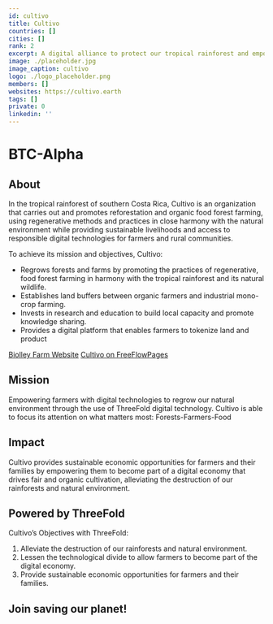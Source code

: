 ```yaml
---
id: cultivo
title: Cultivo
countries: []
cities: []
rank: 2
excerpt: A digital alliance to protect our tropical rainforest and empower its inhabitants.
image: ./placeholder.jpg
image_caption: cultivo
logo: ./logo_placeholder.png
members: []
websites: https://cultivo.earth
tags: []
private: 0
linkedin: ''
---
```


# BTC-Alpha

## About

In the tropical rainforest of southern Costa Rica, Cultivo is an organization that carries out and promotes reforestation and organic food forest farming, using regenerative methods and practices in close harmony with the natural environment while providing sustainable livelihoods and access to responsible digital technologies for farmers and rural communities.

To achieve its mission and objectives, Cultivo:
- Regrows forests and farms by promoting the practices of regenerative, food forest farming in harmony with the tropical rainforest and its natural wildlife.
- Establishes land buffers between organic farmers and industrial mono-crop farming. 
- Invests in research and education to build local capacity and promote knowledge sharing.
- Provides a digital platform that enables farmers to tokenize land and product

[Biolley Farm Website](http://www.biolleyfarms.com/)
[Cultivo on FreeFlowPages](https://freeflowpages.com/s/cultivo/)


## Mission

Empowering farmers with digital technologies to regrow our natural environment through the use of ThreeFold digital technology. Cultivo is able to focus its attention on what matters most: Forests-Farmers-Food

## Impact

Cultivo provides sustainable economic opportunities for farmers and their families by empowering them to become part of a digital economy that drives fair and organic cultivation, alleviating the destruction of our rainforests and natural environment. 

## Powered by ThreeFold

Cultivo’s Objectives with ThreeFold:
1. Alleviate the destruction of our rainforests and natural environment.
2. Lessen the technological divide to allow farmers to become part of the digital economy.
3. Provide sustainable economic opportunities for farmers and their families.

## Join saving our planet!

<!-- ## Support this project

## TFGrid Solution

### Roadmap
 -->


